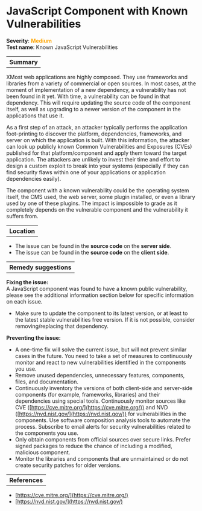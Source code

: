 # JavaScript Component with Known Vulnerabilities

<b>Severity</b>: <b><font color="orange">Medium</font></b><br>
<b>Test name</b>: Known JavaScript Vulnerabilities

<table id="simple-table">
    <tr>
        <th><strong>Summary</strong></th>
    </tr>
</table>

XMost web applications are highly composed. They use frameworks and libraries from a variety of commercial or open sources. In most cases, at the moment of implementation of a new dependency, a vulnerability has not been found in it yet. With time, a vulnerability can be found in that dependency. This will require updating the source code of the component itself, as well as upgrading to a newer version of the component in the applications that use it. 

As a first step of an attack, an attacker typically performs the application foot-printing to discover the platform, dependencies, frameworks, and server on which the application is built. With this information, the attacker can look up publicly known Common Vulnerabilities and Exposures (CVEs) published for that platform/component and apply them toward the target application. The attackers are unlikely to invest their time and effort to design a custom exploit to break into your systems (especially if they can find security flaws within one of your applications or application dependencies easily).

The component with a known vulnerability could be the operating system itself, the CMS used, the web server, some plugin installed, or even a library used by one of these plugins. The impact is impossible to grade as it completely depends on the vulnerable component and the vulnerability it suffers from. 



<table id="simple-table">
    <tr>
        <th><strong>Location</strong></th>
    </tr>
</table>

* The issue can be found in the **source code** on the **server side**.
* The issue can be found in the **source code** on the **client side**.


<table id="simple-table">
    <tr>
        <th><strong>Remedy suggestions</strong></th>
    </tr>
</table>

**Fixing the issue:**<br>
A JavaScript component was found to have a known public vulnerability, please see the additional information section below for specific information on each issue.
 * Make sure to update the component to its latest version, or at least to the latest stable vulnerabilities free version. If it is not possible, consider removing/replacing that dependency.

**Preventing the issue:**
* A one-time fix will solve the current issue, but will not prevent similar cases in the future. You need to take a set of measures to continuously monitor and react to new vulnerabilities identified in the components you use.
* Remove unused dependencies, unnecessary features, components, files, and documentation.
* Continuously inventory the versions of both client-side and server-side components (for example, frameworks, libraries) and their dependencies using special tools. Continuously monitor sources like CVE ([https://cve.mitre.org/](https://cve.mitre.org/)) and NVD ([https://nvd.nist.gov/](https://nvd.nist.gov/)) for vulnerabilities in the components. Use software composition analysis tools to automate the process. Subscribe to email alerts for security vulnerabilities related to the components you use.
* Only obtain components from official sources over secure links. Prefer signed packages to reduce the chance of including a modified, malicious component.
* Monitor the libraries and components that are unmaintained or do not create security patches for older versions.



<table id="simple-table">
    <tr>
        <th><strong>References</strong></th>
    </tr>
</table>

* [https://cve.mitre.org/](https://cve.mitre.org/)
* [https://nvd.nist.gov/](https://nvd.nist.gov/)
